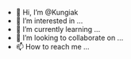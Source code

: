 - 👋 Hi, I’m @Kungiak
- 👀 I’m interested in ...
- 🌱 I’m currently learning ...
- 💞️ I’m looking to collaborate on ...
- 📫 How to reach me ...

<!---
Kungiak/Kungiak is a ✨ special ✨ repository because its `README.md` (this file) appears on your GitHub profile.
You can click the Preview link to take a look at your changes.
--->
